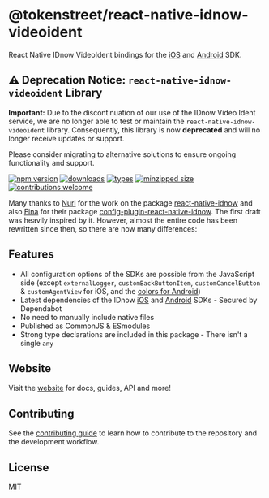 # @tokenstreet/react-native-idnow-videoident

React Native IDnow VideoIdent bindings for the [iOS](https://github.com/idnow/de.idnow.ios) and [Android](https://github.com/idnow/de.idnow.android) SDK.

## :warning: Deprecation Notice: `react-native-idnow-videoident` Library

**Important:** Due to the discontinuation of our use of the IDnow Video Ident service, we are no longer able to test or maintain the `react-native-idnow-videoident` library. Consequently, this library is now **deprecated** and will no longer receive updates or support.

Please consider migrating to alternative solutions to ensure ongoing functionality and support.

[![npm version](https://badgen.net/npm/v/@tokenstreet/react-native-idnow-videoident)](https://www.npmjs.com/package/@tokenstreet/react-native-idnow-videoident)
[![downloads](https://badgen.net/npm/dm/@tokenstreet/react-native-idnow-videoident)](https://www.npmjs.com/package/@tokenstreet/react-native-idnow-videoident)
[![types](https://badgen.net/npm/types/@tokenstreet/react-native-idnow-videoident)](https://www.npmjs.com/package/@tokenstreet/react-native-idnow-videoident)
[![minzipped size](https://badgen.net/bundlephobia/minzip/@tokenstreet/react-native-idnow-videoident)](https://bundlephobia.com/result?p=@tokenstreet/react-native-idnow-videoident@latest)
[![contributions welcome](https://img.shields.io/badge/contributions-welcome-brightgreen.svg?style=flat)](https://github.com/tokenstreet-tech/react-native-idnow-videoident/issues?q=is%3Aissue+is%3Aopen+label%3A%22help+wanted%22)

Many thanks to [Nuri](https://nuri.com/) for the work on the package [react-native-idnow](https://github.com/bitwala/react-native-idnow) and also [Fina](https://www.heyfina.com/) for their package [config-plugin-react-native-idnow](https://github.com/heyfina/config-plugin-react-native-idnow). The first draft was heavily inspired by it.
However, almost the entire code has been rewritten since then, so there are now many differences:

## Features

-   All configuration options of the SDKs are possible from the JavaScript side (except `externalLogger`, `customBackButtonItem`, `customCancelButton` & `customAgentView` for iOS, and the [colors for Android](https://github.com/tokenstreet-tech/react-native-idnow-videoident/issues/139))
-   Latest dependencies of the IDnow [iOS](https://github.com/idnow/de.idnow.ios) and [Android](https://github.com/idnow/de.idnow.android) SDKs - Secured by Dependabot
-   No need to manually include native files
-   Published as CommonJS & ESmodules
-   Strong type declarations are included in this package - There isn't a single `any`

## Website

Visit the [website](https://tokenstreet-tech.github.io/react-native-idnow-videoident/) for docs, guides, API and more!

## Contributing

See the [contributing guide](https://tokenstreet-tech.github.io/react-native-idnow-videoident/docs/contributing) to learn how to contribute to the repository and the development workflow.

## License

MIT
